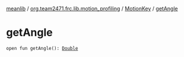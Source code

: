 [meanlib](../../index.md) / [org.team2471.frc.lib.motion_profiling](../index.md) / [MotionKey](index.md) / [getAngle](./get-angle.md)

# getAngle

`open fun getAngle(): `[`Double`](https://kotlinlang.org/api/latest/jvm/stdlib/kotlin/-double/index.html)
